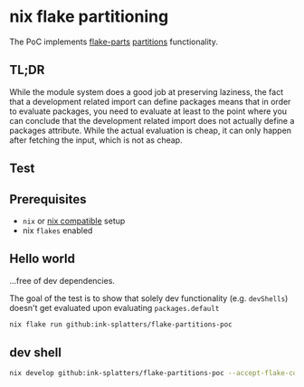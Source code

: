 # nix flake partitioning

The PoC implements [flake-parts](https://flake.parts)
[partitions](https://flake.parts/options/flake-parts-partitions.html) functionality.

## TL;DR

While the module system does a good job at preserving laziness, the fact that a development related import can define packages means that in order to evaluate packages, you need to evaluate at least to the point where you can conclude that the development related import does not actually define a packages attribute. While the actual evaluation is cheap, it can only happen after fetching the input, which is not as cheap.


## Test


## Prerequisites

- `nix` or [nix compatible](https://lix.systems) setup
- nix `flakes` enabled


## Hello world

...free of dev dependencies.

The goal of the test is to show that solely dev functionality (e.g. `devShells`) doesn't get evaluated
upon evaluating `packages.default`


```sh
nix flake run github:ink-splatters/flake-partitions-poc
```

## dev shell


```sh
nix develop github:ink-splatters/flake-partitions-poc --accept-flake-config
```

